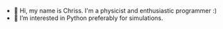 - 👋 Hi, my name is Chriss. I'm a physicist and enthusiastic programmer :)
- 👀 I’m interested in Python preferably for simulations.

<!---
ChrissB98/ChrissB98 is a ✨ special ✨ repository because its `README.md` (this file) appears on your GitHub profile.
You can click the Preview link to take a look at your changes.
--->
